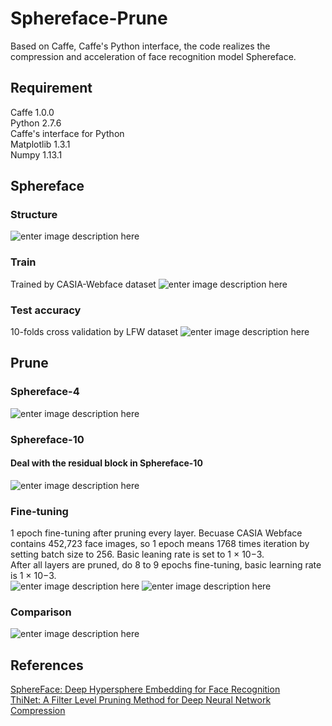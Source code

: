 # Sphereface-Prune
Based on Caffe, Caffe's Python interface, the code realizes the compression and acceleration of  face recognition model Sphereface. 
 
## Requirement
Caffe 1.0.0  
Python 2.7.6  
Caffe's interface for Python  
Matplotlib 1.3.1  
Numpy 1.13.1  

## Sphereface

### Structure
![enter image description here](https://github.com/isthatyoung/Sphereface-prune/blob/master/images/figure1.png)

### Train
Trained by CASIA-Webface dataset
![enter image description here](https://github.com/isthatyoung/Sphereface-prune/blob/master/images/figure2.png)

### Test accuracy
10-folds cross validation by LFW dataset
![enter image description here](https://github.com/isthatyoung/Sphereface-prune/blob/master/images/figure3.png)

## Prune
### Sphereface-4
![enter image description here](http://wx3.sinaimg.cn/mw690/710b0c10ly1fx0gdd3xawj20iq0lnwft.jpg)
### Sphereface-10
#### Deal with the residual block in Sphereface-10
![enter image description here](http://wx4.sinaimg.cn/mw690/710b0c10ly1fx0gynalchj20ax0j3t9j.jpg)
### Fine-tuning
1 epoch fine-tuning after pruning every layer. Becuase CASIA Webface contains 452,723 face images, so 1 epoch means 1768 times iteration by setting batch size to 256. Basic leaning rate is set to 1 × 10−3.  
After all layers are pruned, do 8 to 9 epochs fine-tuning, basic learning rate is 1 × 10−3.  
![enter image description here](http://wx2.sinaimg.cn/mw690/710b0c10ly1fxokmz038uj20mq097q5g.jpg)
![enter image description here](http://wx4.sinaimg.cn/mw690/710b0c10ly1fxokr2scfzj20mq09bacw.jpg)
### Comparison
![enter image description here](http://wx3.sinaimg.cn/mw690/710b0c10ly1fx0gkur079j21050b1tbw.jpg)


## References
[SphereFace: Deep Hypersphere Embedding for Face Recognition](https://arxiv.org/abs/1704.08063)   
[ThiNet: A Filter Level Pruning Method for Deep Neural Network Compression](https://arxiv.org/abs/1707.06342)

